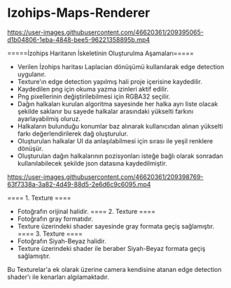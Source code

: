 # Izohips-Maps-Renderer


https://user-images.githubusercontent.com/46620361/209395065-d1b04806-1eba-4848-bee5-96221358895b.mp4

=====İzohips Haritanın İskeletinin Oluşturulma Aşamaları=====
  * Verilen İzohips haritası Laplacian dönüşümü kullanılarak edge detection uygulanır.
  * Texture'ın edge detection yapılmış hali proje içerisine kaydedilir.
  * Kaydedilen png için okuma yazma izinleri aktif edilir.
  * Png pixellerinin değiştirilebilmesi için RGBA32 seçilir.
  * Dağın halkaları kurulan algoritma sayesinde her halka ayrı liste olacak şekilde saklanır bu sayede halkalar arasındaki yükselti farkını ayarlayabilmiş oluruz.
  * Halkaların bulunduğu konumlar baz alınarak kullanıcıdan alınan yükselti farkı değerlendirilerek dağ oluşturulur.
  * Oluşturulan halkalar UI da anlaşılabilmesi için sırası ile yeşil renklere dönüşür.
  * Oluşturulan dağın halkalarının pozisyonları isteğe bağlı olarak sonradan kullanılabilecek şekilde json datasına kaydedilmiştir.



https://user-images.githubusercontent.com/46620361/209398769-63f7338a-3a82-4d49-88d5-2e6d6c9c6095.mp4

==== 1. Texture ====
  *  Fotoğrafın orijinal halidir.
==== 2. Texture ====
  * Fotoğrafın gray formatıdır.
  * Texture üzerindeki shader sayesinde gray formata geçiş sağlamıştır.
==== 3. Texture ====
  * Fotoğrafın Siyah-Beyaz halidir.
  * Texture üzerindeki shader ile beraber Siyah-Beyaz formata geçiş sağlamıştır.
  
  Bu Texturelar'a ek olarak üzerine camera kendisine atanan edge detection shader'ı ile kenarları algılamaktadır.
